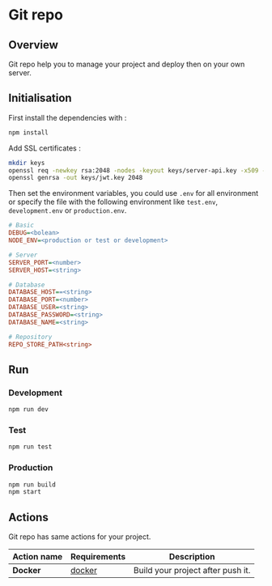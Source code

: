 # Git repo

## Overview

Git repo help you to manage your project and deploy then on your own server. 

## Initialisation

First install the dependencies with :

```sh 
npm install
```
Add SSL certificates :

````sh
mkdir keys 
openssl req -newkey rsa:2048 -nodes -keyout keys/server-api.key -x509 -days 365 -out keys/server-api.crt 
openssl genrsa -out keys/jwt.key 2048
````

Then set the environment variables, you could use `.env` for all environment 
or specify the file with the following environment like `test.env`, `development.env` or `production.env`.
```ini
# Basic
DEBUG=<bolean>
NODE_ENV=<production or test or development>

# Server
SERVER_PORT=<number>
SERVER_HOST=<string>

# Database
DATABASE_HOST==<string>
DATABASE_PORT=<number>
DATABASE_USER=<string>
DATABASE_PASSWORD=<string>
DATABASE_NAME=<string>

# Repository
REPO_STORE_PATH<string>
```

## Run

### Development
```sh 
npm run dev
```
### Test
```sh 
npm run test
```
### Production
```sh 
npm run build
npm start
```

## Actions

Git repo has same actions for your project.

| Action name | Requirements                |Description  |
|-------------|-----------------------------|-----|
| **Docker**  | [docker](https://www.docker.com) |Build your project after push it.|